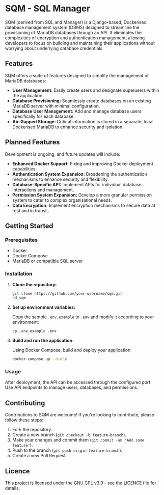 
# SQM - SQL Manager

SQM (derived from SQL and Manager) is a Django-based, Dockerised database management system (DBMS) designed to streamline the provisioning of MariaDB databases through an API. It eliminates the complexities of encryption and authentication management, allowing developers to focus on building and maintaining their applications without worrying about underlying database credentials.

## Features

SQM offers a suite of features designed to simplify the management of MariaDB databases:

- **User Management:** Easily create users and designate superusers within the application.
- **Database Provisioning:** Seamlessly create databases on an existing MariaDB server with minimal configuration.
- **Database User Management:** Add and manage database users specifically for each database.
- **Air-Gapped Storage:** Critical information is stored in a separate, local Dockerised MariaDB to enhance security and isolation.

## Planned Features

Development is ongoing, and future updates will include:

- **Enhanced Docker Support:** Fixing and improving Docker deployment capabilities.
- **Authentication System Expansion:** Broadening the authentication mechanisms to enhance security and flexibility.
- **Database-Specific API:** Implement APIs for individual database interactions and management.
- **Permission System Expansion:** Develop a more granular permission system to cater to complex organisational needs.
- **Data Encryption:** Implement encryption mechanisms to secure data at rest and in transit.

## Getting Started

### Prerequisites

- Docker
- Docker Compose
- MariaDB or compatible SQL server

### Installation

1. **Clone the repository:**

   ```bash
   git clone https://github.com/your-username/sqm.git
   cd sqm
   ```

2. **Set up environment variables:**

   Copy the sample `.env.example` to `.env` and modify it according to your environment:

   ```bash
   cp .env.example .env
   ```

3. **Build and run the application:**

   Using Docker Compose, build and deploy your application:

   ```bash
   docker-compose up --build
   ```

### Usage

After deployment, the API can be accessed through the configured port. Use API endpoints to manage users, databases, and permissions.

## Contributing

Contributions to SQM are welcome! If you're looking to contribute, please follow these steps:

1. Fork the repository.
2. Create a new branch (`git checkout -b feature-branch`).
3. Make your changes and commit them (`git commit -am 'Add some feature'`).
4. Push to the branch (`git push origin feature-branch`).
5. Create a new Pull Request.

## Licence

This project is licensed under the [GNU GPL v3.9](LICENCE) - see the LICENCE file for details.
